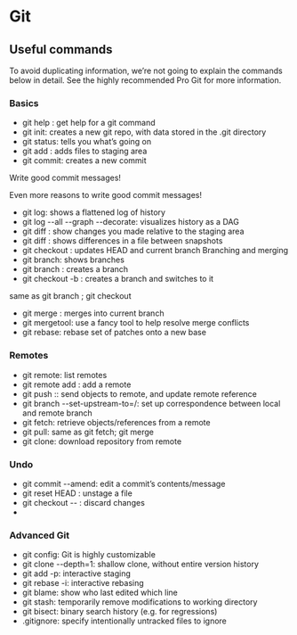 # Git

## Useful commands

To avoid duplicating information, we’re not going to explain the commands below in detail. See the highly recommended Pro Git for more information.

### Basics

+ git help <command>: get help for a git command
+ git init: creates a new git repo, with data stored in the .git directory
+ git status: tells you what’s going on
+ git add <filename>: adds files to staging area
+ git commit: creates a new commit

Write good commit messages!

Even more reasons to write good commit messages!

+ git log: shows a flattened log of history
+ git log --all --graph --decorate: visualizes history as a DAG
+ git diff <filename>: show changes you made relative to the staging area
+ git diff <revision> <filename>: shows differences in a file between snapshots
+ git checkout <revision>: updates HEAD and current branch
Branching and merging
+ git branch: shows branches
+ git branch <name>: creates a branch
+ git checkout -b <name>: creates a branch and switches to it

same as git branch <name>; git checkout <name>

+ git merge <revision>: merges into current branch
+ git mergetool: use a fancy tool to help resolve merge conflicts
+ git rebase: rebase set of patches onto a new base

### Remotes

+ git remote: list remotes
+ git remote add <name> <url>: add a remote
+ git push <remote> <local branch>:<remote branch>: send objects to remote, and update remote reference
+ git branch --set-upstream-to=<remote>/<remote branch>: set up correspondence between local and remote branch
+ git fetch: retrieve objects/references from a remote
+ git pull: same as git fetch; git merge
+ git clone: download repository from remote

### Undo

+ git commit --amend: edit a commit’s contents/message
+ git reset HEAD <file>: unstage a file
+ git checkout -- <file>: discard changes
+ 
### Advanced Git
+ git config: Git is highly customizable
+ git clone --depth=1: shallow clone, without entire version history
+ git add -p: interactive staging
+ git rebase -i: interactive rebasing
+ git blame: show who last edited which line
+ git stash: temporarily remove modifications to working directory
+ git bisect: binary search history (e.g. for regressions)
+ .gitignore: specify intentionally untracked files to ignore

